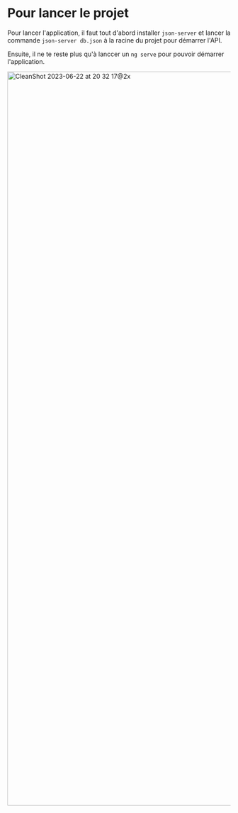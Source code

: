 # Pour lancer le projet

Pour lancer l'application, il faut tout d'abord installer `json-server` et lancer la commande `json-server db.json` à la racine du projet pour démarrer l'API.

Ensuite, il ne te reste plus qu'à lanccer un `ng serve` pour pouvoir démarrer l'application.

<img width="1654" alt="CleanShot 2023-06-22 at 20 32 17@2x" src="https://github.com/alannelucq/angular-rxjs-tutorial/assets/44091408/55f56800-2ddb-4ed5-b3f9-31012fddaab0">
